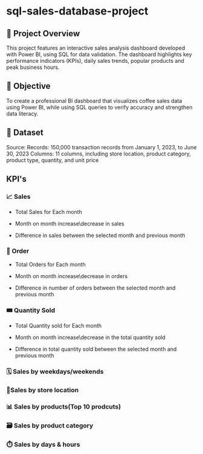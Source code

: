 # sql-sales-database-project

## 📌 Project Overview
This project features an interactive sales analysis dashboard developed with Power BI, using SQL for data validation. The dashboard highlights key performance indicators (KPIs), daily sales trends, popular products and peak business hours.

## 🎯 Objective
To create a professional BI dashboard that visualizes coffee sales data using Power BI, while using SQL queries to verify accuracy and strengthen data literacy.

## 📂 Dataset
Source: 
Records: 150,000 transaction records from January 1, 2023, to June 30, 2023
Columns: 11 columns, including store location, product category, product type, quantity, and unit price

## KPI's 

### 📈 Sales 
- Total Sales for Each month
* Month on month increase\decrease in sales
+ Difference in sales between the selected month and previous month

### 🛒 Order
- Total Orders for Each month
* Month on month increase\decrease in orders
+ Difference in number of orders between the selected month and previous month

### 🎟️ Quantity Sold
- Total Quantity sold for Each month
* Month on month increase\decrease in the total quantity sold
+ Difference in total quantity sold between the selected month and previous month

 ### 🗓️ Sales by weekdays/weekends

 ### 📍Sales by store location

 ### 📊 Sales by products(Top 10 prodcuts)

 ### 🗃️ Sales by product category

 ### ⏱️ Sales by days & hours

  




